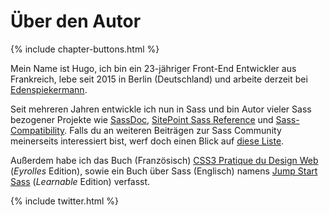 
# Über den Autor

{% include chapter-buttons.html %}

Mein Name ist Hugo, ich bin ein 23-jähriger Front-End Entwickler aus Frankreich, lebe seit 2015 in Berlin (Deutschland) und arbeite derzeit bei [Edenspiekermann](http://edenspiekermann.com). 

Seit mehreren Jahren entwickle ich nun in Sass und bin Autor vieler Sass bezogener Projekte wie [SassDoc](http://sassdoc.com), [SitePoint Sass Reference](http://sitepoint.com/sass-reference/) und [Sass-Compatibility](http://sass-compatibility.github.io). Falls du an weiteren Beiträgen zur Sass Community meinerseits interessiert bist, werf doch einen Blick auf [diese Liste](http://github.com/HugoGiraudel/awesome-sass).

Außerdem habe ich das Buch (Französisch) [CSS3 Pratique du Design Web](http://www.amazon.fr/dp/2212140231) (*Eyrolles* Edition), sowie ein Buch über Sass (Englisch) namens [Jump Start Sass](https://learnable.com/books/jump-start-sass) (*Learnable* Edition) verfasst.

{% include twitter.html %}
